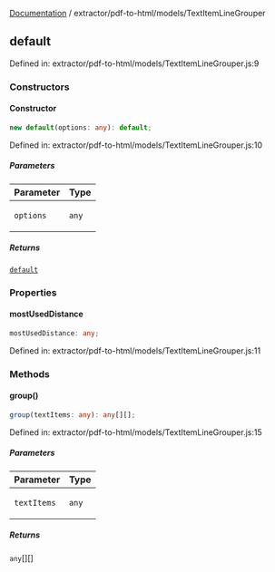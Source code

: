 [Documentation](../../../modules.md) / extractor/pdf-to-html/models/TextItemLineGrouper

## default

Defined in: extractor/pdf-to-html/models/TextItemLineGrouper.js:9

### Constructors

#### Constructor

```ts
new default(options: any): default;
```

Defined in: extractor/pdf-to-html/models/TextItemLineGrouper.js:10

##### Parameters

<table>
<thead>
<tr>
<th>Parameter</th>
<th>Type</th>
</tr>
</thead>
<tbody>
<tr>
<td>

`options`

</td>
<td>

`any`

</td>
</tr>
</tbody>
</table>

##### Returns

[`default`](#default)

### Properties

#### mostUsedDistance

```ts
mostUsedDistance: any;
```

Defined in: extractor/pdf-to-html/models/TextItemLineGrouper.js:11

### Methods

#### group()

```ts
group(textItems: any): any[][];
```

Defined in: extractor/pdf-to-html/models/TextItemLineGrouper.js:15

##### Parameters

<table>
<thead>
<tr>
<th>Parameter</th>
<th>Type</th>
</tr>
</thead>
<tbody>
<tr>
<td>

`textItems`

</td>
<td>

`any`

</td>
</tr>
</tbody>
</table>

##### Returns

`any`[][]
